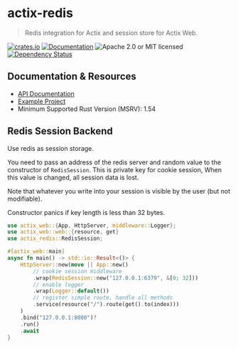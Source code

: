 # actix-redis

> Redis integration for Actix and session store for Actix Web.

[![crates.io](https://img.shields.io/crates/v/actix-redis?label=latest)](https://crates.io/crates/actix-redis)
[![Documentation](https://docs.rs/actix-redis/badge.svg?version=0.10.0-beta.4)](https://docs.rs/actix-redis/0.10.0-beta.4)
![Apache 2.0 or MIT licensed](https://img.shields.io/crates/l/actix-redis)
[![Dependency Status](https://deps.rs/crate/actix-redis/0.10.0-beta.4/status.svg)](https://deps.rs/crate/actix-redis/0.10.0-beta.4)

## Documentation & Resources

- [API Documentation](https://docs.rs/actix-redis)
- [Example Project](https://github.com/actix/examples/tree/HEAD/session/redis-session)
- Minimum Supported Rust Version (MSRV): 1.54

## Redis Session Backend

Use redis as session storage.

You need to pass an address of the redis server and random value to the
constructor of `RedisSession`. This is private key for cookie session,
When this value is changed, all session data is lost.

Note that whatever you write into your session is visible by the user (but not modifiable).

Constructor panics if key length is less than 32 bytes.

```rust
use actix_web::{App, HttpServer, middleware::Logger};
use actix_web::web::{resource, get}
use actix_redis::RedisSession;

#[actix_web::main]
async fn main() -> std::io::Result<()> {
    HttpServer::new(move || App::new()
        // cookie session middleware
        .wrap(RedisSession::new("127.0.0.1:6379", &[0; 32]))
        // enable logger
        .wrap(Logger::default())
        // register simple route, handle all methods
        .service(resource("/").route(get().to(index)))
    )
    .bind("127.0.0.1:8080")?
    .run()
    .await
}
```
